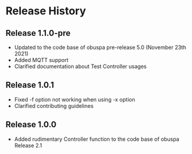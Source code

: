 # Release History

## Release 1.1.0-pre
  * Updated to the code base of obuspa pre-release 5.0 (November 23th 2021)
  * Added MQTT support
  * Clarified documentation about Test Controller usages

## Release 1.0.1
  * Fixed -f option not working when using -x option
  * Clarified contributing guidelines

## Release 1.0.0
  * Added rudimentary Controller function to the code base of obuspa Release 2.1

